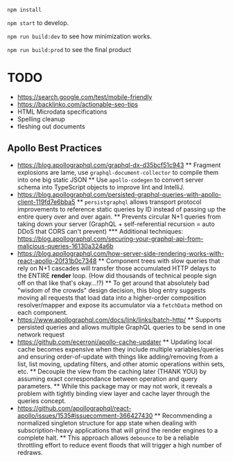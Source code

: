 `npm install`

`npm start` to develop.

`npm run build:dev` to see how minimization works.

`npm run build:prod` to see the final product

# TODO

* https://search.google.com/test/mobile-friendly
* https://backlinko.com/actionable-seo-tips
* HTML Microdata specifications
* Spelling cleanup
* fleshing out documents

## Apollo Best Practices

* https://blog.apollographql.com/graphql-dx-d35bcf51c943
** Fragment explosions are lame, use `graphql-document-collector` to compile them into one big static JSON
** Use `apollo-codegen` to convert server schema into TypeScript objects to improve lint and IntelliJ.
* https://blog.apollographql.com/persisted-graphql-queries-with-apollo-client-119fd7e6bba5
** `persistgraphql` allows transport protocol improvements to reference static queries by ID instead of passing up the entire query over and over again.
** Prevents circular N+1 queries from taking down your server (GraphQL + self-referential recursion = auto DDoS that CORS can't prevent)
*** Additional techniques: https://blog.apollographql.com/securing-your-graphql-api-from-malicious-queries-16130a324a6b
* https://blog.apollographql.com/how-server-side-rendering-works-with-react-apollo-20f31b0c7348
** Component trees with slow queries that rely on N+1 cascades will transfer those accumulated HTTP delays to the ENTIRE **render** loop.  (How did thousands of technical people sign off on that like that's okay...!?)
** To get around that absolutely bad "wisdom of the crowds" design decision, this blog entry suggests moving all requests that load data into a higher-order composition resolver/mapper and expose its accumulator via a `fetchData` method on each component.
* https://www.apollographql.com/docs/link/links/batch-http/
** Supports persisted queries and allows multiple GraphQL queries to be send in one network request
* https://github.com/ecerroni/apollo-cache-updater
** Updating local cache becomes expensive when they include multiple variables/queries and ensuring order-of-update with things like adding/removing from a list, list moving, updating filters, and other atomic operations within sets, etc.
** Decouple the view from the caching later (THANK YOU) by assuming exact correspondance between operation and query parameters.
** While this package may or may not work, it reveals a problem with tightly binding view layer and cache layer through the queries concept.
* https://github.com/apollographql/react-apollo/issues/1535#issuecomment-366427430
** Recommending a normalized singleton structure for app state when dealing with subscription-heavy applications that will grind the render engines to a complete halt.
** This approach allows `debounce` to be a reliable throttling effort to reduce event floods that will trigger a high number of redraws.